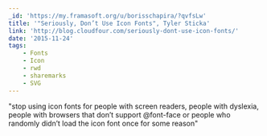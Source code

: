```yaml
---
_id: 'https://my.framasoft.org/u/borisschapira/?qvfsLw'
title: '"Seriously, Don’t Use Icon Fonts", Tyler Sticka'
link: 'http://blog.cloudfour.com/seriously-dont-use-icon-fonts/'
date: '2015-11-24'
tags:
    - Fonts
    - Icon
    - rwd
    - sharemarks
    - SVG
---
```


<div class="markdown"><p>&quot;stop using icon fonts for people with screen readers, people with dyslexia, people with browsers that don’t support @font-face or people who randomly didn’t load the icon font once for some reason&quot;
</p></div>
